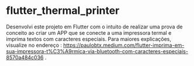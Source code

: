 # flutter_thermal_printer
Desenvolvi este projeto em Flutter com o intuito de realizar uma prova de conceito ao criar um APP que se conecte a uma impressora termal e imprima textos com caracteres especiais.
Para maiores explicações, visualize no endereço : https://paulobtx.medium.com/flutter-imprima-em-sua-impressora-t%C3%A9rmica-via-bluetooth-com-caracteres-especiais-8570a484c036 .